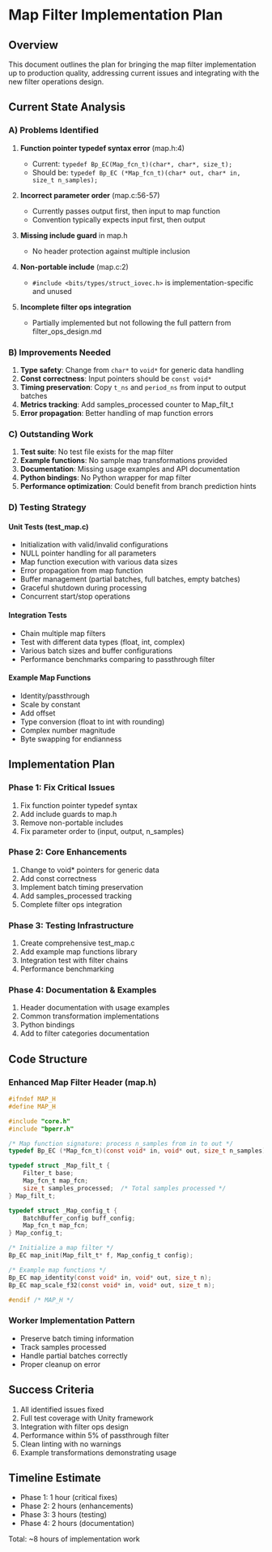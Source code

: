 # Map Filter Implementation Plan

## Overview

This document outlines the plan for bringing the map filter implementation up to production quality, addressing current issues and integrating with the new filter operations design.

## Current State Analysis

### A) Problems Identified

1. **Function pointer typedef syntax error** (map.h:4)
   - Current: `typedef Bp_EC(Map_fcn_t)(char*, char*, size_t);`
   - Should be: `typedef Bp_EC (*Map_fcn_t)(char* out, char* in, size_t n_samples);`

2. **Incorrect parameter order** (map.c:56-57)
   - Currently passes output first, then input to map function
   - Convention typically expects input first, then output

3. **Missing include guard** in map.h
   - No header protection against multiple inclusion

4. **Non-portable include** (map.c:2)
   - `#include <bits/types/struct_iovec.h>` is implementation-specific and unused

5. **Incomplete filter ops integration**
   - Partially implemented but not following the full pattern from filter_ops_design.md

### B) Improvements Needed

1. **Type safety**: Change from `char*` to `void*` for generic data handling
2. **Const correctness**: Input pointers should be `const void*`
3. **Timing preservation**: Copy `t_ns` and `period_ns` from input to output batches
4. **Metrics tracking**: Add samples_processed counter to Map_filt_t
5. **Error propagation**: Better handling of map function errors

### C) Outstanding Work

1. **Test suite**: No test file exists for the map filter
2. **Example functions**: No sample map transformations provided
3. **Documentation**: Missing usage examples and API documentation
4. **Python bindings**: No Python wrapper for map filter
5. **Performance optimization**: Could benefit from branch prediction hints

### D) Testing Strategy

#### Unit Tests (test_map.c)
- Initialization with valid/invalid configurations
- NULL pointer handling for all parameters
- Map function execution with various data sizes
- Error propagation from map function
- Buffer management (partial batches, full batches, empty batches)
- Graceful shutdown during processing
- Concurrent start/stop operations

#### Integration Tests
- Chain multiple map filters
- Test with different data types (float, int, complex)
- Various batch sizes and buffer configurations
- Performance benchmarks comparing to passthrough filter

#### Example Map Functions
- Identity/passthrough
- Scale by constant
- Add offset
- Type conversion (float to int with rounding)
- Complex number magnitude
- Byte swapping for endianness

## Implementation Plan

### Phase 1: Fix Critical Issues
1. Fix function pointer typedef syntax
2. Add include guards to map.h
3. Remove non-portable includes
4. Fix parameter order to (input, output, n_samples)

### Phase 2: Core Enhancements
1. Change to void* pointers for generic data
2. Add const correctness
3. Implement batch timing preservation
4. Add samples_processed tracking
5. Complete filter ops integration

### Phase 3: Testing Infrastructure
1. Create comprehensive test_map.c
2. Add example map functions library
3. Integration test with filter chains
4. Performance benchmarking

### Phase 4: Documentation & Examples
1. Header documentation with usage examples
2. Common transformation implementations
3. Python bindings
4. Add to filter categories documentation

## Code Structure

### Enhanced Map Filter Header (map.h)
```c
#ifndef MAP_H
#define MAP_H

#include "core.h"
#include "bperr.h"

/* Map function signature: process n_samples from in to out */
typedef Bp_EC (*Map_fcn_t)(const void* in, void* out, size_t n_samples);

typedef struct _Map_filt_t {
    Filter_t base;
    Map_fcn_t map_fcn;
    size_t samples_processed;  /* Total samples processed */
} Map_filt_t;

typedef struct _Map_config_t {
    BatchBuffer_config buff_config;
    Map_fcn_t map_fcn;
} Map_config_t;

/* Initialize a map filter */
Bp_EC map_init(Map_filt_t* f, Map_config_t config);

/* Example map functions */
Bp_EC map_identity(const void* in, void* out, size_t n);
Bp_EC map_scale_f32(const void* in, void* out, size_t n);

#endif /* MAP_H */
```

### Worker Implementation Pattern
- Preserve batch timing information
- Track samples processed
- Handle partial batches correctly
- Proper cleanup on error

## Success Criteria

1. All identified issues fixed
2. Full test coverage with Unity framework
3. Integration with filter ops design
4. Performance within 5% of passthrough filter
5. Clean linting with no warnings
6. Example transformations demonstrating usage

## Timeline Estimate

- Phase 1: 1 hour (critical fixes)
- Phase 2: 2 hours (enhancements)
- Phase 3: 3 hours (testing)
- Phase 4: 2 hours (documentation)

Total: ~8 hours of implementation work